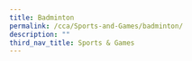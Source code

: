 ```yaml
---
title: Badminton
permalink: /cca/Sports-and-Games/badminton/
description: ""
third_nav_title: Sports & Games
---
```


